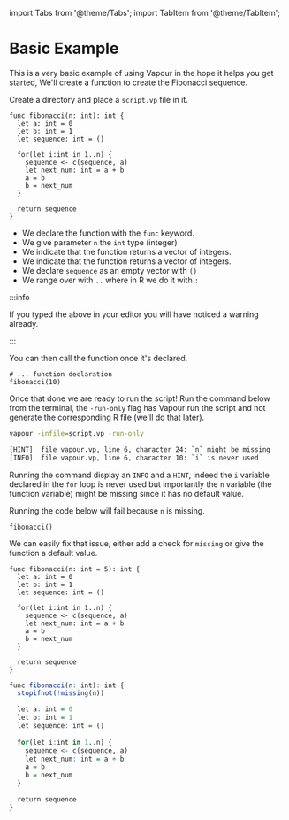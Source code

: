 import Tabs from '@theme/Tabs';
import TabItem from '@theme/TabItem';

# Basic Example

This is a very basic example of using Vapour in the hope it helps
you get started, We'll create a function to create the 
Fibonacci sequence.

Create a directory and place a `script.vp` file in it.

```vapour
func fibonacci(n: int): int {
  let a: int = 0
  let b: int = 1
  let sequence: int = ()
  
  for(let i:int in 1..n) {
    sequence <- c(sequence, a)
    let next_num: int = a + b 
    a = b
    b = next_num
  }

  return sequence
}
```

- We declare the function with the `func` keyword.
- We give parameter `n` the `int` type (integer)
- We indicate that the function returns a vector of integers.
- We indicate that the function returns a vector of integers.
- We declare `sequence` as an empty vector with `()`
- We range over with `..` where in R we do it with `:`

:::info

If you typed the above in your editor you will have noticed a
warning already.

:::

You can then call the function once it's declared.

```vapour
# ... function declaration
fibonacci(10)
```

Once that done we are ready to run the script!
Run the command below from the terminal, 
the `-run-only` flag has Vapour run the script and not
generate the corresponding R file (we'll do that later).


```bash
vapour -infile=script.vp -run-only
```

```bash
[HINT]	file vapour.vp, line 6, character 24: `n` might be missing
[INFO]	file vapour.vp, line 6, character 10: `i` is never used
```

Running the command display an `INFO` and a `HINT`, indeed the `i`
variable declared in the `for` loop is never used but importantly
the `n` variable (the function variable) might be missing since it
has no default value.

Running the code below will fail because `n` is missing.

```vapour
fibonacci()
```

We can easily fix that issue, either add a check for `missing`
or give the function a default value.

<Tabs>
<TabItem value="default" label="Default value">

```vapour
func fibonacci(n: int = 5): int {
  let a: int = 0
  let b: int = 1
  let sequence: int = ()
  
  for(let i:int in 1..n) {
    sequence <- c(sequence, a)
    let next_num: int = a + b 
    a = b
    b = next_num
  }

  return sequence
}
```

</TabItem>
<TabItem value="missing" label="Missing check">

```r
func fibonacci(n: int): int {
  stopifnot(!missing(n))

  let a: int = 0
  let b: int = 1
  let sequence: int = ()
  
  for(let i:int in 1..n) {
    sequence <- c(sequence, a)
    let next_num: int = a + b 
    a = b
    b = next_num
  }

  return sequence
}
```

</TabItem>
</Tabs>

